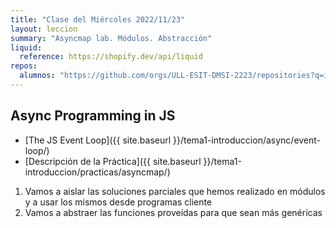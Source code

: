 ```yaml
---
title: "Clase del Miércoles 2022/11/23"
layout: leccion
summary: "Asyncmap lab. Módulos. Abstracción"
liquid:
  reference: https://shopify.dev/api/liquid
repos:
  alumnos: "https://github.com/orgs/ULL-ESIT-DMSI-2223/repositories?q=intro2sd"
---
```


## Async Programming in JS

* [The JS Event Loop]({{ site.baseurl }}/tema1-introduccion/async/event-loop/)
* [Descripción de la Práctica]({{ site.baseurl }}/tema1-introduccion/practicas/asyncmap/)

1. Vamos a aislar las soluciones parciales que hemos realizado en módulos y a usar los mismos
desde programas cliente
2. Vamos a abstraer las funciones proveídas para que sean más genéricas 